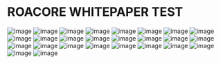 # ROACORE WHITEPAPER TEST

![image](<./img/KOR/JPG/ROALAND%20Whitepaper%20(KOR)-1-100.jpg>)
![image](<./img/KOR/JPG/ROALAND%20Whitepaper%20(KOR)-2-100.jpg>)
![image](<./img/KOR/JPG/ROALAND%20Whitepaper%20(KOR)-3-100.jpg>)
![image](<./img/KOR/JPG/ROALAND%20Whitepaper%20(KOR)-4-100.jpg>)
![image](<./img/KOR/JPG/ROALAND%20Whitepaper%20(KOR)-5-100.jpg>)
![image](<./img/KOR/JPG/ROALAND%20Whitepaper%20(KOR)-6-100.jpg>)
![image](<./img/KOR/JPG/ROALAND%20Whitepaper%20(KOR)-7-100.jpg>)
![image](<./img/KOR/JPG/ROALAND%20Whitepaper%20(KOR)-8-100.jpg>)
![image](<./img/KOR/JPG/ROALAND%20Whitepaper%20(KOR)-9-100.jpg>)
![image](<./img/KOR/JPG/ROALAND%20Whitepaper%20(KOR)-10-100.jpg>)
![image](<./img/KOR/JPG/ROALAND%20Whitepaper%20(KOR)-11-100.jpg>)
![image](<./img/KOR/JPG/ROALAND%20Whitepaper%20(KOR)-12-100.jpg>)
![image](<./img/KOR/JPG/ROALAND%20Whitepaper%20(KOR)-13-100.jpg>)
![image](<./img/KOR/JPG/ROALAND%20Whitepaper%20(KOR)-14-100.jpg>)
![image](<./img/KOR/JPG/ROALAND%20Whitepaper%20(KOR)-15-100.jpg>)
![image](<./img/KOR/JPG/ROALAND%20Whitepaper%20(KOR)-16-100.jpg>)
![image](<./img/KOR/JPG/ROALAND%20Whitepaper%20(KOR)-17-100.jpg>)
![image](<./img/KOR/JPG/ROALAND%20Whitepaper%20(KOR)-18-100.jpg>)
![image](<./img/KOR/JPG/ROALAND%20Whitepaper%20(KOR)-19-100.jpg>)
![image](<./img/KOR/JPG/ROALAND%20Whitepaper%20(KOR)-20-100.jpg>)
![image](<./img/KOR/JPG/ROALAND%20Whitepaper%20(KOR)-21-100.jpg>)
![image](<./img/KOR/JPG/ROALAND%20Whitepaper%20(KOR)-22-100.jpg>)
![image](<./img/KOR/JPG/ROALAND%20Whitepaper%20(KOR)-23-100.jpg>)
![image](<./img/KOR/JPG/ROALAND%20Whitepaper%20(KOR)-24-100.jpg>)
![image](<./img/KOR/JPG/ROALAND%20Whitepaper%20(KOR)-25-100.jpg>)
![image](<./img/KOR/JPG/ROALAND%20Whitepaper%20(KOR)-26-100.jpg>)

<!--

<figure><img src="../.gitbook/assets/whitepaper_kor/ROALAND_Whitepaper_KOR_page-0001.jpg" alt=""><figcaption></figcaption></figure>

<figure><img src="../.gitbook/assets/whitepaper_kor/ROALAND_Whitepaper_KOR_page-0002.jpg" alt=""><figcaption></figcaption></figure>

<figure><img src="../.gitbook/assets/whitepaper_kor/ROALAND_Whitepaper_KOR_page-0003.jpg" alt=""><figcaption></figcaption></figure>

<figure><img src="../.gitbook/assets/whitepaper_kor/ROALAND_Whitepaper_KOR_page-0004.jpg" alt=""><figcaption></figcaption></figure>

<figure><img src="../.gitbook/assets/whitepaper_kor/ROALAND_Whitepaper_KOR_page-0005.jpg" alt=""><figcaption></figcaption></figure>

<figure><img src="../.gitbook/assets/whitepaper_kor/ROALAND_Whitepaper_KOR_page-0006.jpg" alt=""><figcaption></figcaption></figure>

<figure><img src="../.gitbook/assets/whitepaper_kor/ROALAND_Whitepaper_KOR_page-0007.jpg" alt=""><figcaption></figcaption></figure>

<figure><img src="../.gitbook/assets/whitepaper_kor/ROALAND_Whitepaper_KOR_page-0008.jpg" alt=""><figcaption></figcaption></figure>

<figure><img src="../.gitbook/assets/whitepaper_kor/ROALAND_Whitepaper_KOR_page-0009.jpg" alt=""><figcaption></figcaption></figure>

<figure><img src="../.gitbook/assets/whitepaper_kor/ROALAND_Whitepaper_KOR_page-0010.jpg" alt=""><figcaption></figcaption></figure>

<figure><img src="../.gitbook/assets/whitepaper_kor/ROALAND_Whitepaper_KOR_page-0011.jpg" alt=""><figcaption></figcaption></figure>

<figure><img src="../.gitbook/assets/whitepaper_kor/ROALAND_Whitepaper_KOR_page-0012.jpg" alt=""><figcaption></figcaption></figure>

<figure><img src="../.gitbook/assets/whitepaper_kor/ROALAND_Whitepaper_KOR_page-0013.jpg" alt=""><figcaption></figcaption></figure>

<figure><img src="../.gitbook/assets/whitepaper_kor/ROALAND_Whitepaper_KOR_page-0014.jpg" alt=""><figcaption></figcaption></figure>

<figure><img src="../.gitbook/assets/whitepaper_kor/ROALAND_Whitepaper_KOR_page-0015.jpg" alt=""><figcaption></figcaption></figure>

<figure><img src="../.gitbook/assets/whitepaper_kor/ROALAND_Whitepaper_KOR_page-0016.jpg" alt=""><figcaption></figcaption></figure>

<figure><img src="../.gitbook/assets/whitepaper_kor/ROALAND_Whitepaper_KOR_page-0017.jpg" alt=""><figcaption></figcaption></figure>

<figure><img src="../.gitbook/assets/whitepaper_kor/ROALAND_Whitepaper_KOR_page-0018.jpg" alt=""><figcaption></figcaption></figure>

<figure><img src="../.gitbook/assets/whitepaper_kor/ROALAND_Whitepaper_KOR_page-0019.jpg" alt=""><figcaption></figcaption></figure>

<figure><img src="../.gitbook/assets/whitepaper_kor/ROALAND_Whitepaper_KOR_page-0020.jpg" alt=""><figcaption></figcaption></figure>

<figure><img src="../.gitbook/assets/whitepaper_kor/ROALAND_Whitepaper_KOR_page-0021.jpg" alt=""><figcaption></figcaption></figure>

<figure><img src="../.gitbook/assets/whitepaper_kor/ROALAND_Whitepaper_KOR_page-0022.jpg" alt=""><figcaption></figcaption></figure>

<figure><img src="../.gitbook/assets/240125_ROALAND Whitepaper_KOR_page-0023.jpg" alt=""><figcaption></figcaption></figure>

<figure><img src="../.gitbook/assets/whitepaper_kor/ROALAND_Whitepaper_KOR_page-0024.jpg" alt=""><figcaption></figcaption></figure>

<figure><img src="../.gitbook/assets/whitepaper_kor/ROALAND_Whitepaper_KOR_page-0025.jpg" alt=""><figcaption></figcaption></figure> -->
